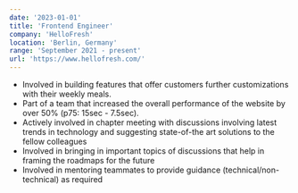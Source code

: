 ```yaml
---
date: '2023-01-01'
title: 'Frontend Engineer'
company: 'HelloFresh'
location: 'Berlin, Germany'
range: 'September 2021 - present'
url: 'https://www.hellofresh.com/'
---
```


- Involved in building features that offer customers further customizations with their weekly meals.
- Part of a team that increased the overall performance of the website by over 50% (p75: 15sec - 7.5sec).
- Actively involved in chapter meeting with discussions involving latest trends in technology and suggesting state-of-the art solutions to the fellow colleagues
- Involved in bringing in important topics of discussions that help in framing the roadmaps for the future
- Involved in mentoring teammates to provide guidance (technical/non-technical) as required
